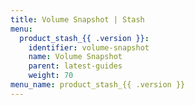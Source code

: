 ```yaml
---
title: Volume Snapshot | Stash
menu:
  product_stash_{{ .version }}:
    identifier: volume-snapshot
    name: Volume Snapshot
    parent: latest-guides
    weight: 70
menu_name: product_stash_{{ .version }}
---
```


